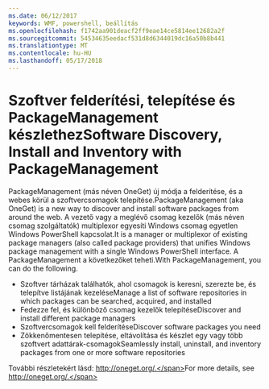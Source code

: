 ```yaml
---
ms.date: 06/12/2017
keywords: WMF, powershell, beállítás
ms.openlocfilehash: f1742aa901deacf2ff9eae14ce5814ee12682a2f
ms.sourcegitcommit: 54534635eedacf531d8d6344019dc16a50b8b441
ms.translationtype: MT
ms.contentlocale: hu-HU
ms.lasthandoff: 05/17/2018
---
```

# <a name="software-discovery-install-and-inventory-with-packagemanagement"></a><span data-ttu-id="dfa0e-102">Szoftver felderítési, telepítése és PackageManagement készlethez</span><span class="sxs-lookup"><span data-stu-id="dfa0e-102">Software Discovery, Install and Inventory with PackageManagement</span></span>

<span data-ttu-id="dfa0e-103">PackageManagement (más néven OneGet) új módja a felderítése, és a webes körül a szoftvercsomagok telepítése.</span><span class="sxs-lookup"><span data-stu-id="dfa0e-103">PackageManagement (aka OneGet) is a new way to discover and install software packages from around the web.</span></span> <span data-ttu-id="dfa0e-104">A vezető vagy a meglévő csomag kezelők (más néven csomag szolgáltatók) multiplexor egyesíti Windows csomag egyetlen Windows PowerShell kapcsolat.</span><span class="sxs-lookup"><span data-stu-id="dfa0e-104">It is a manager or multiplexor of existing package managers (also called package providers) that unifies Windows package management with a single Windows PowerShell interface.</span></span> <span data-ttu-id="dfa0e-105">A PackageManagement a következőket teheti.</span><span class="sxs-lookup"><span data-stu-id="dfa0e-105">With PackageManagement, you can do the following.</span></span>

-   <span data-ttu-id="dfa0e-106">Szoftver tárházak találhatók, ahol csomagok is keresni, szerezte be, és telepítve listájának kezelése</span><span class="sxs-lookup"><span data-stu-id="dfa0e-106">Manage a list of software repositories in which packages can be searched, acquired, and installed</span></span>
-   <span data-ttu-id="dfa0e-107">Fedezze fel, és különböző csomag kezelők telepítése</span><span class="sxs-lookup"><span data-stu-id="dfa0e-107">Discover and install different package managers</span></span>
-   <span data-ttu-id="dfa0e-108">Szoftvercsomagok kell felderítése</span><span class="sxs-lookup"><span data-stu-id="dfa0e-108">Discover software packages you need</span></span>
-   <span data-ttu-id="dfa0e-109">Zökkenőmentesen telepítése, eltávolítása és készlet egy vagy több szoftvert adattárak-csomagok</span><span class="sxs-lookup"><span data-stu-id="dfa0e-109">Seamlessly install, uninstall, and inventory packages from one or more software repositories</span></span>

<span data-ttu-id="dfa0e-110">További részletekért lásd: http://oneget.org/.</span><span class="sxs-lookup"><span data-stu-id="dfa0e-110">For more details, see http://oneget.org/.</span></span>
